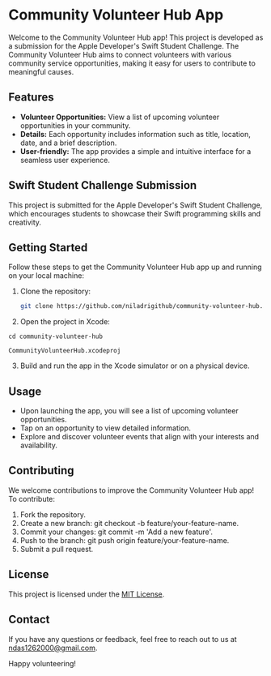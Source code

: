 # Community Volunteer Hub App

Welcome to the Community Volunteer Hub app! This project is developed as a submission for the Apple Developer's Swift Student Challenge. The Community Volunteer Hub aims to connect volunteers with various community service opportunities, making it easy for users to contribute to meaningful causes.

## Features

- **Volunteer Opportunities:** View a list of upcoming volunteer opportunities in your community.
- **Details:** Each opportunity includes information such as title, location, date, and a brief description.
- **User-friendly:** The app provides a simple and intuitive interface for a seamless user experience.

## Swift Student Challenge Submission

This project is submitted for the Apple Developer's Swift Student Challenge, which encourages students to showcase their Swift programming skills and creativity.

## Getting Started

Follow these steps to get the Community Volunteer Hub app up and running on your local machine:

1. Clone the repository:

   ```bash
   git clone https://github.com/niladrigithub/community-volunteer-hub.git

2. Open the project in Xcode:


`cd community-volunteer-hub`

`CommunityVolunteerHub.xcodeproj`

3. Build and run the app in the Xcode simulator or on a physical device.

## Usage
- Upon launching the app, you will see a list of upcoming volunteer opportunities.
- Tap on an opportunity to view detailed information.
- Explore and discover volunteer events that align with your interests and availability.

## Contributing

We welcome contributions to improve the Community Volunteer Hub app! To contribute:

1. Fork the repository.
2. Create a new branch: git checkout -b feature/your-feature-name.
3. Commit your changes: git commit -m 'Add a new feature'.
4. Push to the branch: git push origin feature/your-feature-name.
5. Submit a pull request.

## License

This project is licensed under the [MIT License](https://github.com/niladrigithub/VolunteerHubSwift/blob/main/LICENSE).

## Contact

If you have any questions or feedback, feel free to reach out to us at [ndas1262000@gmail.com](mailto:ndas1262000@gmail.com).

Happy volunteering!
